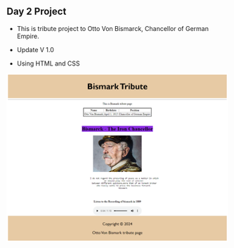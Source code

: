 ## Day 2 Project

- This is tribute project to Otto Von Bismarck, Chancellor of German Empire.
- Update V 1.0

- Using HTML and CSS 

![Screenshot](Webscreenshot.png)
